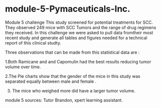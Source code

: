 # module-5-Pymaceuticals-Inc.
Module 5 challenge
This study screened for potential treatments for SCC. They observed 249 mice with SCC Tumors and the range of drug regimens they received. In this challenge we were asked to pull data fromtheir most recent study and generate all tables and figures needed for a technical report of this clinical studty. 

Three observations that can be made from this statistical data are :

1.Both Ramicane and and Capomulin had the best results reducing tumor volume over time. 

2.The Pie charts show that the gender of the mice in this study was separated equally between male and female .

3. The mice who weighed more did have a larger tumor volume.

module 5 sources: Tutor Brandon, xpert learning assistant. 
